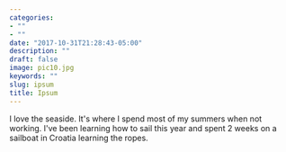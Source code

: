 ```yaml
---
categories:
- ""
- ""
date: "2017-10-31T21:28:43-05:00"
description: ""
draft: false
image: pic10.jpg
keywords: ""
slug: ipsum
title: Ipsum
---
```


I love the seaside. It's where I spend most of my summers when not working. I've been learning how to sail this year and spent 2 weeks on a sailboat in Croatia learning the ropes.